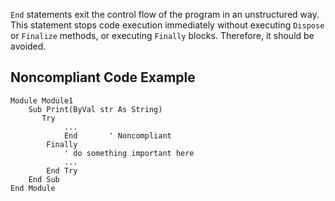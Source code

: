 
`End` statements exit the control flow of the program in an unstructured way. This statement stops code execution immediately without executing `Dispose` or `Finalize` methods, or executing `Finally` blocks. Therefore, it should be avoided.

## Noncompliant Code Example


    Module Module1
        Sub Print(ByVal str As String)
           Try
                ...
                End       ' Noncompliant
            Finally
                ' do something important here
                ...
            End Try
        End Sub
    End Module

